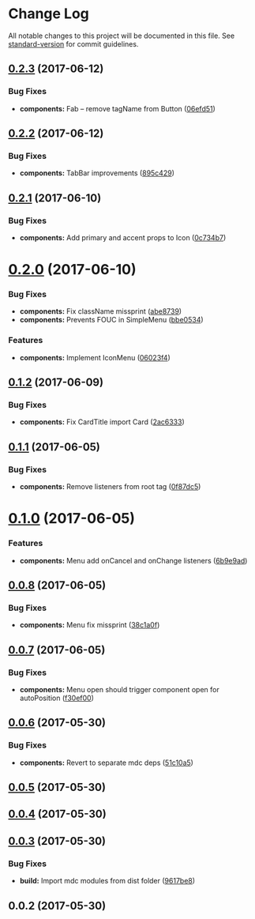 # Change Log

All notable changes to this project will be documented in this file. See [standard-version](https://github.com/conventional-changelog/standard-version) for commit guidelines.

<a name="0.2.3"></a>
## [0.2.3](https://github.com/dimik/react-material-web-components/compare/v0.2.2...v0.2.3) (2017-06-12)


### Bug Fixes

* **components:** Fab – remove tagName from Button ([06efd51](https://github.com/dimik/react-material-web-components/commit/06efd51))



<a name="0.2.2"></a>
## [0.2.2](https://github.com/dimik/react-material-web-components/compare/v0.2.1...v0.2.2) (2017-06-12)


### Bug Fixes

* **components:** TabBar improvements ([895c429](https://github.com/dimik/react-material-web-components/commit/895c429))



<a name="0.2.1"></a>
## [0.2.1](https://github.com/dimik/react-material-web-components/compare/v0.2.0...v0.2.1) (2017-06-10)


### Bug Fixes

* **components:** Add primary and accent props to Icon ([0c734b7](https://github.com/dimik/react-material-web-components/commit/0c734b7))



<a name="0.2.0"></a>
# [0.2.0](https://github.com/dimik/react-material-web-components/compare/v0.1.2...v0.2.0) (2017-06-10)


### Bug Fixes

* **components:** Fix className missprint ([abe8739](https://github.com/dimik/react-material-web-components/commit/abe8739))
* **components:** Prevents FOUC in SimpleMenu ([bbe0534](https://github.com/dimik/react-material-web-components/commit/bbe0534))


### Features

* **components:** Implement IconMenu ([06023f4](https://github.com/dimik/react-material-web-components/commit/06023f4))



<a name="0.1.2"></a>
## [0.1.2](https://github.com/dimik/react-material-web-components/compare/v0.1.1...v0.1.2) (2017-06-09)


### Bug Fixes

* **components:** Fix CardTitle import Card ([2ac6333](https://github.com/dimik/react-material-web-components/commit/2ac6333))



<a name="0.1.1"></a>
## [0.1.1](https://github.com/dimik/react-material-web-components/compare/v0.1.0...v0.1.1) (2017-06-05)


### Bug Fixes

* **components:** Remove listeners from root tag ([0f87dc5](https://github.com/dimik/react-material-web-components/commit/0f87dc5))



<a name="0.1.0"></a>
# [0.1.0](https://github.com/dimik/react-material-web-components/compare/v0.0.8...v0.1.0) (2017-06-05)


### Features

* **components:** Menu add onCancel and onChange listeners ([6b9e9ad](https://github.com/dimik/react-material-web-components/commit/6b9e9ad))



<a name="0.0.8"></a>
## [0.0.8](https://github.com/dimik/react-material-web-components/compare/v0.0.7...v0.0.8) (2017-06-05)


### Bug Fixes

* **components:** Menu fix missprint ([38c1a0f](https://github.com/dimik/react-material-web-components/commit/38c1a0f))



<a name="0.0.7"></a>
## [0.0.7](https://github.com/dimik/react-material-web-components/compare/v0.0.6...v0.0.7) (2017-06-05)


### Bug Fixes

* **components:** Menu open should trigger component open for autoPosition ([f30ef00](https://github.com/dimik/react-material-web-components/commit/f30ef00))



<a name="0.0.6"></a>
## [0.0.6](https://github.com/dimik/react-material-web-components/compare/v0.0.5...v0.0.6) (2017-05-30)


### Bug Fixes

* **components:** Revert to separate mdc deps ([51c10a5](https://github.com/dimik/react-material-web-components/commit/51c10a5))



<a name="0.0.5"></a>
## [0.0.5](https://github.com/dimik/react-material-web-components/compare/v0.0.4...v0.0.5) (2017-05-30)



<a name="0.0.4"></a>
## [0.0.4](https://gitlab.com/dmitry.poklonskiy/react-material-components/compare/v0.0.3...v0.0.4) (2017-05-30)



<a name="0.0.3"></a>
## [0.0.3](https://gitlab.com/dmitry.poklonskiy/react-material-components/compare/v0.0.2...v0.0.3) (2017-05-30)


### Bug Fixes

* **build:** Import mdc modules from dist folder ([9617be8](https://gitlab.com/dmitry.poklonskiy/react-material-components/commit/9617be8))



<a name="0.0.2"></a>
## 0.0.2 (2017-05-30)

